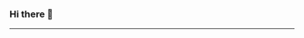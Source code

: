### Hi there 👋
<hr>
<!--
**bllhlskr/bllhlskr** is a ✨ _special_ ✨ repository because its `README.md` (this file) appears on your GitHub profile.

Here are some ideas to get you started:

- 🔭 I’m currently working on ...
- 🌱 I’m currently learning ...
- 👯 I’m looking to collaborate on ...
- 🤔 I’m looking for help with ...
- 💬 Ask me about ...
- 📫 How to reach me: ...
- 😄 Pronouns: ...
- ⚡ Fun fact: ...
-->

I'm Halis Bilal Kara as you can see. I'm a software engineering student in Turkey. I love programming any kind.I have created wide variety of repos in this github account you can look at them and you can always send me a message about them. I'm leaving all my links to below.

medium : https://medium.com/@bllhlskr
linkedin : https://www.linkedin.com/in/halis-bilal-kara-31b839148/
